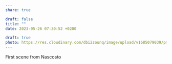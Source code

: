 ```yaml
---
share: true

draft: false
title: ""
date: 2023-05-26 07:30:52 +0200

draft: true
photo: https://res.cloudinary.com/dbi2zounq/image/upload/v1685079039/pm2azukd9al51zvcgob1.jpg
---
```


First scene from Nascosto
